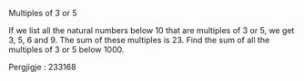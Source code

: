 Multiples of 3 or 5

If we list all the natural numbers below 10 that are multiples of 3 or 5, we get 3, 5, 6 and 9. The sum of these multiples is 23. 
Find the sum of all the multiples of 3 or 5 below 1000.

Pergjigje : 233168

